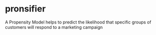 # pronsifier
A Propensity Model helps to predict the likelihood that specific groups of customers will respond to a marketing campaign
